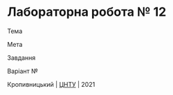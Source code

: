 ﻿# Лабораторна робота № 12

Тема

Мета

Завдання

Варіант №

Кропивницький | <a href="http://www.kntu.kr.ua/">ЦНТУ</a> | 2021